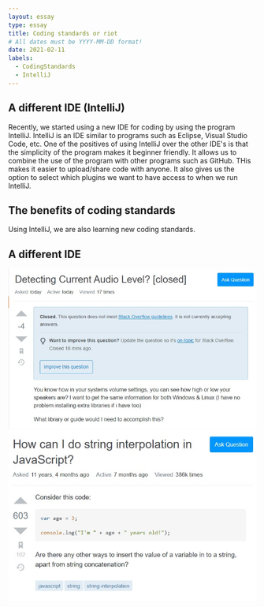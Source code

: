 ```yaml
---
layout: essay
type: essay
title: Coding standards or riot
# All dates must be YYYY-MM-DD format!
date: 2021-02-11
labels:
  - CodingStandards
  - IntelliJ
---
```



## A different IDE (IntelliJ)
Recently, we started using a new IDE for coding by using the program IntelliJ. IntelliJ is an IDE similar to programs such as Eclipse, Visual Studio Code, etc. One of the positives of using IntelliJ over the other IDE's is that the simplicity of the program makes it beginner friendly. It allows us to combine the use of the program with other programs such as GitHub. THis makes it easier to upload/share code with anyone. It also gives us the option to select which plugins we want to have access to when we run IntelliJ. 

## The benefits of coding standards
Using IntelliJ, we are also learning new coding standards. 

## A different IDE


<img class="ui medium right floated rounded image" src="../images/badquestion.jpg">

<img class="ui medium right floated rounded image" src="../images/smartquestion.jpg"> 

